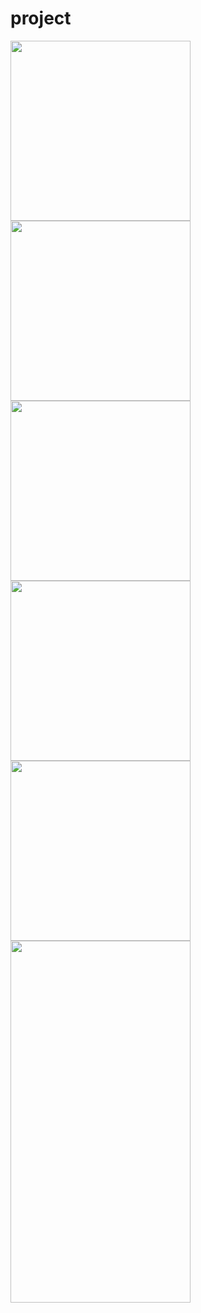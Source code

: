 # project

<img src="https://github.com/l-o-b-s-t-e-r/which-one-android/blob/master/screenshots/log_in_screen.png" width="288">
<img src="https://github.com/l-o-b-s-t-e-r/which-one-android/blob/master/screenshots/wall_screen.png" width="288">
<img src="https://github.com/l-o-b-s-t-e-r/which-one-android/blob/master/screenshots/home_wall_screen.png" width="288">
<img src="https://github.com/l-o-b-s-t-e-r/which-one-android/blob/master/screenshots/detail_screen.png" width="288">
<img src="https://github.com/l-o-b-s-t-e-r/which-one-android/blob/master/screenshots/new_screen.png" width="288">
<img src="https://github.com/l-o-b-s-t-e-r/which-one-android/blob/master/screenshots/demo.gif" width="288" height="579">
